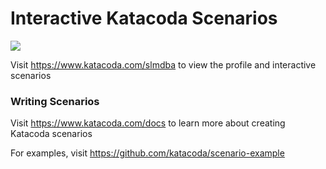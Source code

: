 # Interactive Katacoda Scenarios

[![](http://shields.katacoda.com/katacoda/slmdba/count.svg)](https://www.katacoda.com/slmdba "Get your profile on Katacoda.com")

Visit https://www.katacoda.com/slmdba to view the profile and interactive scenarios

### Writing Scenarios
Visit https://www.katacoda.com/docs to learn more about creating Katacoda scenarios

For examples, visit https://github.com/katacoda/scenario-example
